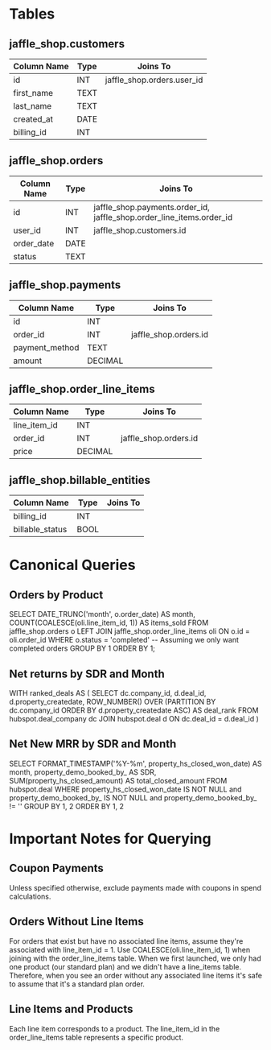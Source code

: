 # Tables

## jaffle_shop.customers
| Column Name | Type | Joins To |
|------------|------|----------|
| id | INT | jaffle_shop.orders.user_id |
| first_name | TEXT | |
| last_name | TEXT | |
| created_at | DATE | |
| billing_id | INT | |

## jaffle_shop.orders
| Column Name | Type | Joins To |
|------------|------|----------|
| id | INT | jaffle_shop.payments.order_id, jaffle_shop.order_line_items.order_id |
| user_id | INT | jaffle_shop.customers.id |
| order_date | DATE | |
| status | TEXT | |

## jaffle_shop.payments
| Column Name | Type | Joins To |
|------------|------|----------|
| id | INT | |
| order_id | INT | jaffle_shop.orders.id |
| payment_method | TEXT | |
| amount | DECIMAL | |

## jaffle_shop.order_line_items
| Column Name | Type | Joins To |
|------------|------|----------|
| line_item_id | INT | |
| order_id | INT | jaffle_shop.orders.id |
| price | DECIMAL | |

## jaffle_shop.billable_entities
| Column Name | Type | Joins To |
|------------|------|----------|
| billing_id | INT | |
| billable_status | BOOL | |



# Canonical Queries

## Orders by Product
SELECT 
  DATE_TRUNC('month', o.order_date) AS month,
  COUNT(COALESCE(oli.line_item_id, 1)) AS items_sold
FROM 
  jaffle_shop.orders o
LEFT JOIN 
  jaffle_shop.order_line_items oli ON o.id = oli.order_id
WHERE 
  o.status = 'completed' -- Assuming we only want completed orders
GROUP BY 
  1
ORDER BY 
  1;
  
## Net returns by SDR and Month
WITH ranked_deals AS (
  SELECT 
    dc.company_id,
    d.deal_id,
    d.property_createdate,
    ROW_NUMBER() OVER (PARTITION BY dc.company_id ORDER BY d.property_createdate ASC) AS deal_rank
  FROM 
    hubspot.deal_company dc
  JOIN 
    hubspot.deal d ON dc.deal_id = d.deal_id
)

## Net New MRR by SDR and Month
SELECT
  FORMAT_TIMESTAMP('%Y-%m', property_hs_closed_won_date) AS month,
  property_demo_booked_by_ AS SDR,
  SUM(property_hs_closed_amount) AS total_closed_amount
FROM
  hubspot.deal
WHERE
  property_hs_closed_won_date IS NOT NULL
  and property_demo_booked_by_ IS NOT NULL
  and property_demo_booked_by_ != ''
GROUP BY
  1, 2
ORDER BY
  1, 2

# Important Notes for Querying

## Coupon Payments
Unless specified otherwise, exclude payments made with coupons in spend calculations.

## Orders Without Line Items
For orders that exist but have no associated line items, assume they're associated with line_item_id = 1. Use COALESCE(oli.line_item_id, 1) when joining with the order_line_items table. When we first launched, we only had one product (our standard plan) and we didn't have a line_items table. Therefore, when you see an order without any associated line items it's safe to assume that it's a standard plan order.

## Line Items and Products
Each line item corresponds to a product. The line_item_id in the order_line_items table represents a specific product.
